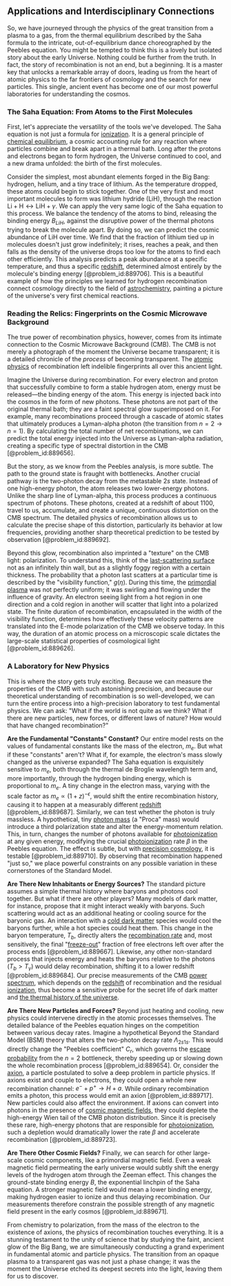## Applications and Interdisciplinary Connections

So, we have journeyed through the physics of the great transition from a plasma to a gas, from the thermal equilibrium described by the Saha formula to the intricate, out-of-equilibrium dance choreographed by the Peebles equation. You might be tempted to think this is a lovely but isolated story about the early Universe. Nothing could be further from the truth. In fact, the story of recombination is not an end, but a beginning. It is a master key that unlocks a remarkable array of doors, leading us from the heart of atomic physics to the far frontiers of cosmology and the search for new particles. This single, ancient event has become one of our most powerful laboratories for understanding the cosmos.

### The Saha Equation: From Atoms to the First Molecules

First, let's appreciate the versatility of the tools we've developed. The Saha equation is not just a formula for [ionization](@article_id:135821). It is a general principle of [chemical equilibrium](@article_id:141619), a cosmic accounting rule for any reaction where particles combine and break apart in a thermal bath. Long after the protons and electrons began to form hydrogen, the Universe continued to cool, and a new drama unfolded: the birth of the first molecules.

Consider the simplest, most abundant elements forged in the Big Bang: hydrogen, helium, and a tiny trace of lithium. As the temperature dropped, these atoms could begin to stick together. One of the very first and most important molecules to form was lithium hydride (LiH), through the reaction $\text{Li} + \text{H} \leftrightarrow \text{LiH} + \gamma$. We can apply the very same logic of the Saha equation to this process. We balance the tendency of the atoms to bind, releasing the binding energy $B_{LiH}$, against the disruptive power of the thermal photons trying to break the molecule apart. By doing so, we can predict the cosmic abundance of LiH over time. We find that the fraction of lithium tied up in molecules doesn't just grow indefinitely; it rises, reaches a peak, and then falls as the density of the universe drops too low for the atoms to find each other efficiently. This analysis predicts a peak abundance at a specific temperature, and thus a specific [redshift](@article_id:159451), determined almost entirely by the molecule's binding energy [@problem_id:889706]. This is a beautiful example of how the principles we learned for hydrogen recombination connect cosmology directly to the field of [astrochemistry](@article_id:158755), painting a picture of the universe's very first chemical reactions.

### Reading the Relics: Fingerprints on the Cosmic Microwave Background

The true power of recombination physics, however, comes from its intimate connection to the Cosmic Microwave Background (CMB). The CMB is not merely a photograph of the moment the Universe became transparent; it is a detailed chronicle of the *process* of becoming transparent. The [atomic physics](@article_id:140329) of recombination left indelible fingerprints all over this ancient light.

Imagine the Universe during recombination. For every electron and proton that successfully combine to form a stable hydrogen atom, energy must be released—the binding energy of the atom. This energy is injected back into the cosmos in the form of new photons. These photons are not part of the original thermal bath; they are a faint spectral glow superimposed on it. For example, many recombinations proceed through a cascade of atomic states that ultimately produces a Lyman-alpha photon (the transition from $n=2 \to n=1$). By calculating the total number of net recombinations, we can predict the total energy injected into the Universe as Lyman-alpha radiation, creating a specific type of spectral distortion in the CMB [@problem_id:889656].

But the story, as we know from the Peebles analysis, is more subtle. The path to the ground state is fraught with bottlenecks. Another crucial pathway is the two-photon decay from the metastable $2s$ state. Instead of one high-energy photon, the atom releases two lower-energy photons. Unlike the sharp line of Lyman-alpha, this process produces a continuous spectrum of photons. These photons, created at a redshift of about 1100, travel to us, accumulate, and create a unique, continuous distortion on the CMB spectrum. The detailed physics of recombination allows us to calculate the precise shape of this distortion, particularly its behavior at low frequencies, providing another sharp theoretical prediction to be tested by observation [@problem_id:889692].

Beyond this glow, recombination also imprinted a "texture" on the CMB light: polarization. To understand this, think of the [last-scattering surface](@article_id:159259) not as an infinitely thin wall, but as a slightly foggy region with a certain thickness. The probability that a photon last scatters at a particular time is described by the "visibility function," $g(\eta)$. During this time, the [primordial plasma](@article_id:161257) was not perfectly uniform; it was swirling and flowing under the influence of gravity. An electron seeing light from a hot region in one direction and a cold region in another will scatter that light into a polarized state. The finite duration of recombination, encapsulated in the width of the visibility function, determines how effectively these velocity patterns are translated into the E-mode polarization of the CMB we observe today. In this way, the duration of an atomic process on a microscopic scale dictates the large-scale statistical properties of cosmological light [@problem_id:889626].

### A Laboratory for New Physics

This is where the story gets truly exciting. Because we can measure the properties of the CMB with such astonishing precision, and because our theoretical understanding of recombination is so well-developed, we can turn the entire process into a high-precision laboratory to test fundamental physics. We can ask: "What if the world is not quite as we think? What if there are new particles, new forces, or different laws of nature? How would that have changed recombination?"

**Are the Fundamental "Constants" Constant?**
Our entire model rests on the values of fundamental constants like the mass of the electron, $m_e$. But what if these "constants" aren't? What if, for example, the electron's mass slowly changed as the universe expanded? The Saha equation is exquisitely sensitive to $m_e$, both through the thermal de Broglie wavelength term and, more importantly, through the hydrogen binding energy, which is proportional to $m_e$. A tiny change in the electron mass, varying with the scale factor as $m_e \propto (1+z)^{-\epsilon}$, would shift the entire recombination history, causing it to happen at a measurably different [redshift](@article_id:159451) [@problem_id:889687]. Similarly, we can test whether the photon is truly massless. A hypothetical, tiny [photon mass](@article_id:180823) (a "Proca" mass) would introduce a third polarization state and alter the energy-momentum relation. This, in turn, changes the number of photons available for [photoionization](@article_id:157376) at any given energy, modifying the crucial [photoionization](@article_id:157376) rate $\beta$ in the Peebles equation. The effect is subtle, but with [precision cosmology](@article_id:161071), it is testable [@problem_id:889710]. By observing that recombination happened "just so," we place powerful constraints on any possible variation in these cornerstones of the Standard Model.

**Are There New Inhabitants or Energy Sources?**
The standard picture assumes a simple thermal history where baryons and photons cool together. But what if there are other players? Many models of dark matter, for instance, propose that it might interact weakly with baryons. Such scattering would act as an additional heating or cooling source for the baryonic gas. An interaction with a [cold dark matter](@article_id:157725) species would cool the baryons further, while a hot species could heat them. This change in the baryon temperature, $T_b$, directly alters the [recombination rate](@article_id:202777) and, most sensitively, the final "[freeze-out](@article_id:161267)" fraction of free electrons left over after the process ends [@problem_id:889667]. Likewise, any other non-standard process that injects energy and heats the baryons relative to the photons ($T_b > T_\gamma$) would delay recombination, shifting it to a lower redshift [@problem_id:889684]. Our precise measurements of the CMB [power spectrum](@article_id:159502), which depends on the [redshift](@article_id:159451) of recombination and the residual [ionization](@article_id:135821), thus become a sensitive probe for the secret life of dark matter and [the thermal history of the universe](@article_id:204225).

**Are There New Particles and Forces?**
Beyond just heating and cooling, new physics could intervene directly in the atomic processes themselves. The detailed balance of the Peebles equation hinges on the competition between various decay rates. Imagine a hypothetical Beyond the Standard Model (BSM) theory that alters the two-photon decay rate $\Lambda_{2s1s}$. This would directly change the "Peebles coefficient" $C_r$, which governs the [escape probability](@article_id:266216) from the $n=2$ bottleneck, thereby speeding up or slowing down the whole recombination process [@problem_id:889654]. Or, consider the [axion](@article_id:156014), a particle postulated to solve a deep problem in particle physics. If axions exist and couple to electrons, they could open a whole new recombination channel: $e^- + p^+ \to H + a$. While ordinary recombination emits a photon, this process would emit an axion [@problem_id:889717]. New particles could also affect the environment. If axions can convert into photons in the presence of [cosmic magnetic fields](@article_id:159468), they could deplete the high-energy Wien tail of the CMB photon distribution. Since it is precisely these rare, high-energy photons that are responsible for [photoionization](@article_id:157376), such a depletion would dramatically lower the rate $\beta$ and accelerate recombination [@problem_id:889723].

**Are There Other Cosmic Fields?**
Finally, we can search for other large-scale cosmic components, like a primordial magnetic field. Even a weak magnetic field permeating the early universe would subtly shift the energy levels of the hydrogen atom through the Zeeman effect. This changes the ground-state binding energy $B$, the exponential linchpin of the Saha equation. A stronger magnetic field would mean a lower binding energy, making hydrogen easier to ionize and thus delaying recombination. Our measurements therefore constrain the possible strength of any magnetic field present in the early cosmos [@problem_id:889671].

From chemistry to polarization, from the mass of the electron to the existence of axions, the physics of recombination touches everything. It is a stunning testament to the unity of science that by studying the faint, ancient glow of the Big Bang, we are simultaneously conducting a grand experiment in fundamental atomic and particle physics. The transition from an opaque plasma to a transparent gas was not just a phase change; it was the moment the Universe etched its deepest secrets into the light, leaving them for us to discover.